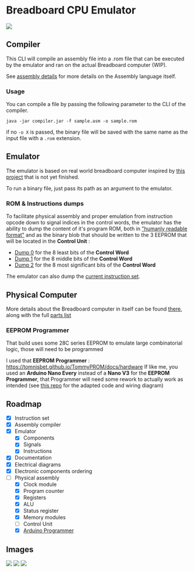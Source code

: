# Breadboard CPU Emulator
<img src="img/img_0.png">

## Compiler

This CLI will compile an assembly file into a .rom file that can be executed by the emulator and ran on the actual Breadboard computer (WIP).

See [assembly details](docs/assembly.md) for more details on the Assembly language itself.

### Usage
You can compile a file by passing the following parameter to the CLI of the compiler.
```
java -jar compiler.jar -f sample.asm -o sample.rom
```
if no ``-o X`` is passed, the binary file will be saved with the same name as the input file with a ``.rom`` extension.

## Emulator
The emulator is based on real world breadboard computer inspired by [this project](https://eater.net/8bit) that is not yet finished.

To run a binary file, just pass its path as an argument to the emulator.

### ROM & Instructions dumps
To facilitate physical assembly and proper emulation from instruction opcode down to signal indices in the control words,
the emulator has the ability to dump the content of it's program ROM, both in ["humanly readable format"](dump/ROM_dump.md) and as the binary blob that should be written to the 3 EEPROM that will be located in the **Control Unit** :
- [Dump 0](dump/ROM_dump.bin0) for the 8 least bits of the **Control Word**
- [Dump 1](dump/ROM_dump.bin1) for the 8 middle bits of the **Control Word**
- [Dump 2](dump/ROM_dump.bin2) for the 8 most significant bits of the **Control Word**

The emulator can also dump the [current instruction set](dump/instruction_set.md).

## Physical Computer
More details about the Breadboard computer in itself can be found [there](docs/modules.md), along with the full [parts list](docs/parts_list.md)

### EEPROM Programmer
That build uses some 28C series EEPROM to emulate large combinatorial logic, those will need to be programmed

I used that **EEPROM Programmer** : https://tomnisbet.github.io/TommyPROM/docs/hardware
If like me, you used an **Arduino Nano Every** instead of a **Nano V3** for the **EEPROM Programmer**, that Programmer will need some rework to actually work as intended (see [this repo](https://github.com/Alban098/TommyPROM-ATMEGA-4809) for the adapted code and wiring diagram)

## Roadmap
* [x] Instruction set
* [x] Assembly compiler
* [x] Emulator
  * [x] Components
  * [x] Signals
  * [x] Instructions
* [x] Documentation
* [x] Electrical diagrams
* [x] Electronic components ordering
* [ ] Physical assembly
  * [x] Clock module
  * [x] Program counter
  * [x] Registers
  * [x] ALU
  * [x] Status register
  * [x] Memory modules
  * [ ] Control Unit
  * [x] [Arduino Programmer](docs/programmer.md)

## Images
<img src="img/img_1.png">
<img src="img/img_0.png">
<img src="img/img_2.png">